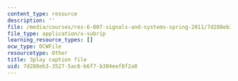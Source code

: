 ```yaml
---
content_type: resource
description: ''
file: /media/courses/res-6-007-signals-and-systems-spring-2011/7d288eb335275ac6b6f7b304eef8f2a8_jGk3w1b7UXQ.vtt
file_type: application/x-subrip
learning_resource_types: []
ocw_type: OCWFile
resourcetype: Other
title: 3play caption file
uid: 7d288eb3-3527-5ac6-b6f7-b304eef8f2a8
---
```

